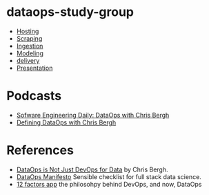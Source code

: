 # dataops-study-group

- [Hosting](./hosting)
- [Scraping](./scraping)
- [Ingestion](./ingestion)
- [Modeling](./modeling)
- [delivery](./delivery)
- [Presentation](./presentation)

# Podcasts
- [Sofware Engineering Daily: DataOps with Chris Bergh](https://softwareengineeringdaily.com/2018/08/29/dataops-with-christopher-bergh/)
- [Defining DataOps with Chris Bergh ](https://overcast.fm/+H1YOCCBXM)

# References
  - [DataOps is Not Just DevOps for Data](https://medium.com/data-ops/dataops-is-not-just-devops-for-data-6e03083157b7) by Chris Bergh.
  - [DataOps Manifesto](http://dataopsmanifesto.org/) Sensible checklist for full stack data science.
  - [12 factors app](https://12factor.net/) the philosohpy behind DevOps, and now, DataOps
